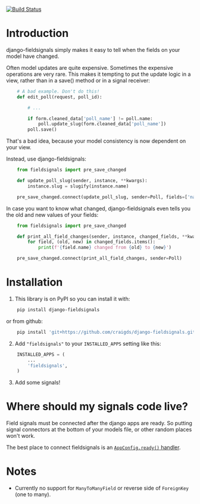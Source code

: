 [![Build Status](https://travis-ci.org/craigds/django-fieldsignals.svg?branch=master)](https://travis-ci.org/craigds/django-fieldsignals)

# Introduction

django-fieldsignals simply makes it easy to tell when the fields on your model have changed.

Often model updates are quite expensive. Sometimes the expensive operations
are very rare. This makes it tempting to put the update logic in a view,
rather than in a save() method or in a signal receiver:

```python
    # A bad example. Don't do this!
    def edit_poll(request, poll_id):

        # ...

        if form.cleaned_data['poll_name'] != poll.name:
            poll.update_slug(form.cleaned_data['poll_name'])
        poll.save()
```

That's a bad idea, because your model consistency is now dependent on your view.

Instead, use django-fieldsignals:

```python
    from fieldsignals import pre_save_changed

    def update_poll_slug(sender, instance, **kwargs):
        instance.slug = slugify(instance.name)

    pre_save_changed.connect(update_poll_slug, sender=Poll, fields=['name'])
```


In case you want to know what changed, django-fieldsignals even tells you the old and
new values of your fields:

```python
    from fieldsignals import pre_save_changed

    def print_all_field_changes(sender, instance, changed_fields, **kwargs):
        for field, (old, new) in changed_fields.items():
            print(f'{field.name} changed from {old} to {new}')

    pre_save_changed.connect(print_all_field_changes, sender=Poll)
```

# Installation

1. This library is on PyPI so you can install it with:

```bash
    pip install django-fieldsignals
```

or from github:

```bash
    pip install 'git+https://github.com/craigds/django-fieldsignals.git#egg=django-fieldsignals'
```

2. Add `"fieldsignals"` to your `INSTALLED_APPS` setting like this:

```python
    INSTALLED_APPS = (
        ...
        'fieldsignals',
    )
```

3. Add some signals!

# Where should my signals code live?

Field signals must be connected after the django apps are ready.
So putting signal connectors at the bottom of your models file, or other random places won't work.

The best place to connect fieldsignals is an [`AppConfig.ready()` handler](https://docs.djangoproject.com/en/3.2/ref/applications/#for-application-authors).

# Notes

* Currently no support for `ManyToManyField` or reverse side of `ForeignKey` (one to many).
